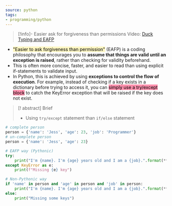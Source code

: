 ```yaml
---
source: python
tags:
- programming/python
---
```


> [!info]- Easier ask for forgiveness than permissions
> Video: [Duck Typing and EAFP](https://www.youtube.com/watch?v=x3v9zMX1s4s)
- <mark style="background: #FFF3A3A6;">"Easier to ask forgiveness than permission"</mark> (EAFP) is a coding philosophy that encourages you to **assume that things are valid until an exception is raised**, rather than checking for validity beforehand. 
- This is often more concise, faster, and easier to read than using explicit if-statements to validate input. 
- In Python, this is achieved by using **exceptions to control the flow of execution**. For example, instead of checking if a key exists in a dictionary before trying to access it, you can <mark style="background: #FF5582A6;">simply use a try/except block</mark> to catch the KeyError exception that will be raised if the key does not exist.

> [! abstract] Brief
> - Using `try/except` statement than `if/else` statement

```python
# complete person
person = {'name': 'Jess', 'age': 23, 'job': 'Programmer'}
# un-complete person
person = {'name': 'Jess', 'age': 23}

# EAFP way (Pythonic)
try:
    print("I'm {name}. I'm {age} years old and I am a {job}.".format(**person))
except KeyError as e:
    print(f"Missing {e} key")

# Non-Pythonic way
if 'name' in person and 'age' in person and 'job' in person:
	print("I'm {name}. I'm {age} years old and I am a {job}.".format(**person))
else:
	print("Missing some keys")
```